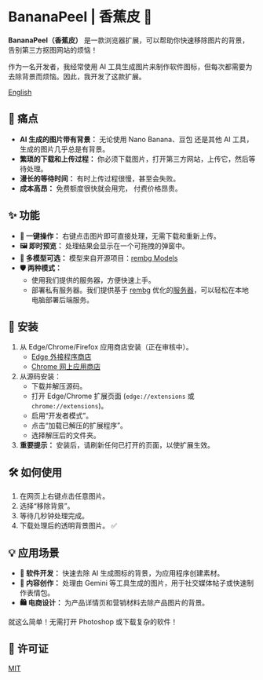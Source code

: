 # BananaPeel | 香蕉皮 🍌

**BananaPeel（香蕉皮）** 是一款浏览器扩展，可以帮助你快速移除图片的背景，告别第三方抠图网站的烦恼！

作为一名开发者，我经常使用 AI 工具生成图片来制作软件图标，但每次都需要为去除背景而烦恼。因此，我开发了这款扩展。

[English](README.md)

## 🎯 痛点

- **AI 生成的图片带有背景：** 无论使用 Nano Banana、豆包 还是其他 AI 工具，生成的图片几乎总是有背景。
- **繁琐的下载和上传过程：** 你必须下载图片，打开第三方网站，上传它，然后等待处理。
- **漫长的等待时间：** 有时上传过程很慢，甚至会失败。
- **成本高昂：** 免费额度很快就会用完， 付费价格昂贵。

## ✨ 功能

- **🚀 一键操作：** 右键点击图片即可直接处理，无需下载和重新上传。
- **🖼️ 即时预览：** 处理结果会显示在一个可拖拽的弹窗中。
- **🤖 多模型可选：**
  模型来自开源项目：[rembg Models](https://github.com/danielgatis/rembg?tab=readme-ov-file#models)
- **🛡️ 两种模式：**
  - 使用我们提供的服务器，方便快速上手。
  - 部署私有服务器。我们提供基于 [rembg](https://github.com/danielgatis/rembg) 优化的[服务器](https://github.com/Yorick-Ryu/rembg-server)，可以轻松在本地电脑部署后端服务。

## 🚀 安装

1.  从 Edge/Chrome/Firefox 应用商店安装（正在审核中）。
    - [Edge 外接程序商店]()
    - [Chrome 网上应用商店]()
2.  从源码安装：
    - 下载并解压源码。
    - 打开 Edge/Chrome 扩展页面 (`edge://extensions` 或 `chrome://extensions`)。
    - 启用“开发者模式”。
    - 点击“加载已解压的扩展程序”。
    - 选择解压后的文件夹。
3.  **重要提示：** 安装后，请刷新任何已打开的页面，以使扩展生效。

## 🛠️ 如何使用

1.  在网页上右键点击任意图片。
2.  选择“移除背景”。
3.  等待几秒钟处理完成。
4.  下载处理后的透明背景图片。 ✅

## 💡 应用场景

- **🎨 软件开发：** 快速去除 AI 生成图标的背景，为应用程序创建素材。
- **📸 内容创作：** 处理由 Gemini 等工具生成的图片，用于社交媒体帖子或快速制作表情包。
- **🛍️ 电商设计：** 为产品详情页和营销材料去除产品图片的背景。

就这么简单！无需打开 Photoshop 或下载复杂的软件！

## 📄 许可证

[MIT](./LICENSE)
